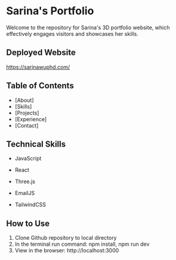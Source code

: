 # Sarina's Portfolio

Welcome to the repository for Sarina's 3D portfolio website, which effectively engages visitors and showcases her skills.


## Deployed Website

https://sarinawuphd.com/


## Table of Contents

- [About]
- [Skills]
- [Projects]
- [Experience]
- [Contact]

## Technical Skills

- JavaScript
+ React
* Three.js
- EmailJS
+ TailwindCSS


## How to Use

1. Clone Github repository to local directory
2. In the terminal run command: npm install, npm run dev
3. View in the browser: http://localhost:3000
